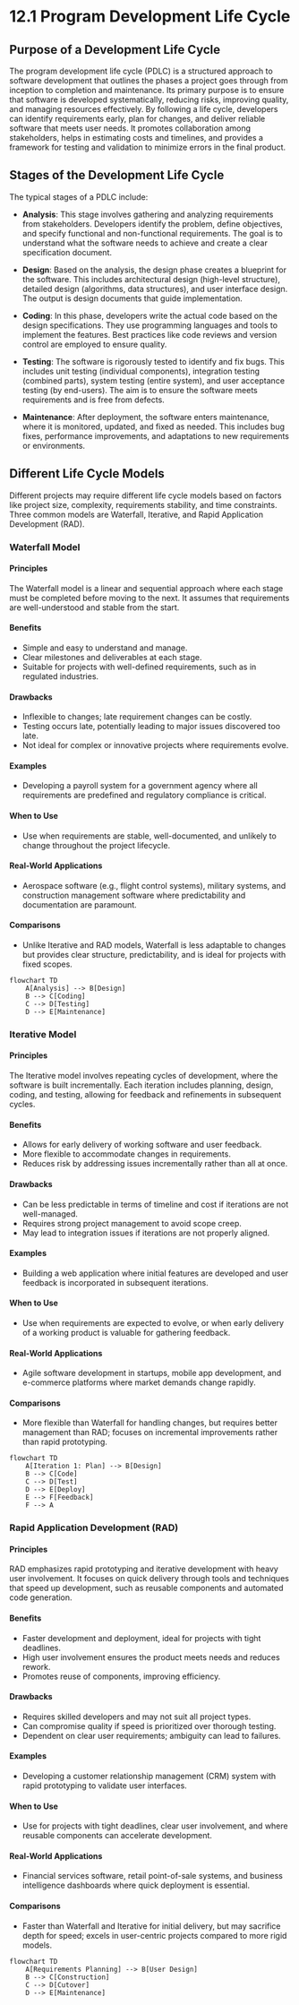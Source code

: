 # 12.1 Program Development Life Cycle

## Purpose of a Development Life Cycle

The program development life cycle (PDLC) is a structured approach to software development that outlines the phases a project goes through from inception to completion and maintenance. Its primary purpose is to ensure that software is developed systematically, reducing risks, improving quality, and managing resources effectively. By following a life cycle, developers can identify requirements early, plan for changes, and deliver reliable software that meets user needs. It promotes collaboration among stakeholders, helps in estimating costs and timelines, and provides a framework for testing and validation to minimize errors in the final product.

## Stages of the Development Life Cycle

The typical stages of a PDLC include:

- **Analysis**: This stage involves gathering and analyzing requirements from stakeholders. Developers identify the problem, define objectives, and specify functional and non-functional requirements. The goal is to understand what the software needs to achieve and create a clear specification document.

- **Design**: Based on the analysis, the design phase creates a blueprint for the software. This includes architectural design (high-level structure), detailed design (algorithms, data structures), and user interface design. The output is design documents that guide implementation.

- **Coding**: In this phase, developers write the actual code based on the design specifications. They use programming languages and tools to implement the features. Best practices like code reviews and version control are employed to ensure quality.

- **Testing**: The software is rigorously tested to identify and fix bugs. This includes unit testing (individual components), integration testing (combined parts), system testing (entire system), and user acceptance testing (by end-users). The aim is to ensure the software meets requirements and is free from defects.

- **Maintenance**: After deployment, the software enters maintenance, where it is monitored, updated, and fixed as needed. This includes bug fixes, performance improvements, and adaptations to new requirements or environments.

## Different Life Cycle Models

Different projects may require different life cycle models based on factors like project size, complexity, requirements stability, and time constraints. Three common models are Waterfall, Iterative, and Rapid Application Development (RAD).

### Waterfall Model

#### Principles
The Waterfall model is a linear and sequential approach where each stage must be completed before moving to the next. It assumes that requirements are well-understood and stable from the start.

#### Benefits
- Simple and easy to understand and manage.
- Clear milestones and deliverables at each stage.
- Suitable for projects with well-defined requirements, such as in regulated industries.

#### Drawbacks
- Inflexible to changes; late requirement changes can be costly.
- Testing occurs late, potentially leading to major issues discovered too late.
- Not ideal for complex or innovative projects where requirements evolve.

#### Examples
- Developing a payroll system for a government agency where all requirements are predefined and regulatory compliance is critical.

#### When to Use
- Use when requirements are stable, well-documented, and unlikely to change throughout the project lifecycle.

#### Real-World Applications
- Aerospace software (e.g., flight control systems), military systems, and construction management software where predictability and documentation are paramount.

#### Comparisons
- Unlike Iterative and RAD models, Waterfall is less adaptable to changes but provides clear structure, predictability, and is ideal for projects with fixed scopes.

```mermaid
flowchart TD
    A[Analysis] --> B[Design]
    B --> C[Coding]
    C --> D[Testing]
    D --> E[Maintenance]
```

### Iterative Model

#### Principles
The Iterative model involves repeating cycles of development, where the software is built incrementally. Each iteration includes planning, design, coding, and testing, allowing for feedback and refinements in subsequent cycles.

#### Benefits
- Allows for early delivery of working software and user feedback.
- More flexible to accommodate changes in requirements.
- Reduces risk by addressing issues incrementally rather than all at once.

#### Drawbacks
- Can be less predictable in terms of timeline and cost if iterations are not well-managed.
- Requires strong project management to avoid scope creep.
- May lead to integration issues if iterations are not properly aligned.

#### Examples
- Building a web application where initial features are developed and user feedback is incorporated in subsequent iterations.

#### When to Use
- Use when requirements are expected to evolve, or when early delivery of a working product is valuable for gathering feedback.

#### Real-World Applications
- Agile software development in startups, mobile app development, and e-commerce platforms where market demands change rapidly.

#### Comparisons
- More flexible than Waterfall for handling changes, but requires better management than RAD; focuses on incremental improvements rather than rapid prototyping.

```mermaid
flowchart TD
    A[Iteration 1: Plan] --> B[Design]
    B --> C[Code]
    C --> D[Test]
    D --> E[Deploy]
    E --> F[Feedback]
    F --> A
```

### Rapid Application Development (RAD)

#### Principles
RAD emphasizes rapid prototyping and iterative development with heavy user involvement. It focuses on quick delivery through tools and techniques that speed up development, such as reusable components and automated code generation.

#### Benefits
- Faster development and deployment, ideal for projects with tight deadlines.
- High user involvement ensures the product meets needs and reduces rework.
- Promotes reuse of components, improving efficiency.

#### Drawbacks
- Requires skilled developers and may not suit all project types.
- Can compromise quality if speed is prioritized over thorough testing.
- Dependent on clear user requirements; ambiguity can lead to failures.

#### Examples
- Developing a customer relationship management (CRM) system with rapid prototyping to validate user interfaces.

#### When to Use
- Use for projects with tight deadlines, clear user involvement, and where reusable components can accelerate development.

#### Real-World Applications
- Financial services software, retail point-of-sale systems, and business intelligence dashboards where quick deployment is essential.

#### Comparisons
- Faster than Waterfall and Iterative for initial delivery, but may sacrifice depth for speed; excels in user-centric projects compared to more rigid models.

```mermaid
flowchart TD
    A[Requirements Planning] --> B[User Design]
    B --> C[Construction]
    C --> D[Cutover]
    D --> E[Maintenance]
```